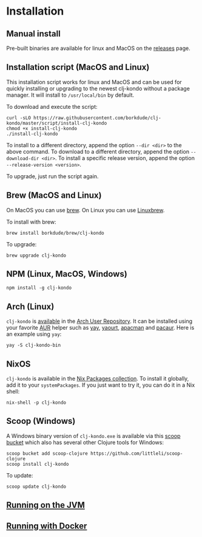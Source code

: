 # Installation

## Manual install

Pre-built binaries are available for linux and MacOS <!-- and Windows -->on the
[releases](https://github.com/borkdude/clj-kondo/releases) page.

## Installation script (MacOS and Linux)

This installation script works for linux and MacOS and can be used for quickly
installing or upgrading to the newest clj-kondo without a package manager. It
will install to `/usr/local/bin` by default.

To download and execute the script:

    curl -sLO https://raw.githubusercontent.com/borkdude/clj-kondo/master/script/install-clj-kondo
    chmod +x install-clj-kondo
    ./install-clj-kondo

To install to a different directory, append the option `--dir <dir>` to the
above command.  To download to a different directory, append the option
`--download-dir <dir>`. To install a specific release version, append the option
`--release-version <version>`.

To upgrade, just run the script again.

## Brew (MacOS and Linux)

On MacOS you can use [brew](https://brew.sh/).  On Linux you can use
[Linuxbrew](http://linuxbrew.sh/).

To install with brew:

    brew install borkdude/brew/clj-kondo

To upgrade:

    brew upgrade clj-kondo

<!--
## Snap (Linux)

NOTE: using the Snap package, clj-kondo only has access to your home directory.

To install:

    sudo snap install clj-kondo

To give clj-kondo access to your home directory:

    sudo snap connect clj-kondo:home

To upgrade:

    sudo snap refresh clj-kondo
-->

## NPM (Linux, MacOS, Windows)

    npm install -g clj-kondo

## Arch (Linux)

`clj-kondo` is [available](https://aur.archlinux.org/packages/clj-kondo-bin/) in the [Arch User Repository](https://aur.archlinux.org). It can be installed using your favorite [AUR](https://aur.archlinux.org) helper such as
[yay](https://github.com/Jguer/yay), [yaourt](https://github.com/archlinuxfr/yaourt), [apacman](https://github.com/oshazard/apacman) and [pacaur](https://github.com/rmarquis/pacaur). Here is an example using `yay`:

    yay -S clj-kondo-bin

## NixOS

`clj-kondo` is available in the
[Nix Packages collection](https://github.com/NixOS/nixpkgs/blob/master/pkgs/development/tools/clj-kondo/default.nix).
To install it globally, add it to your `systemPackages`. If you just want to try it, you can do it in a Nix shell:

    nix-shell -p clj-kondo

## Scoop (Windows)

A Windows binary version of `clj-kondo.exe` is available via this [scoop bucket](https://github.com/littleli/scoop-clojure) which also has several other Clojure tools for Windows:

    scoop bucket add scoop-clojure https://github.com/littleli/scoop-clojure
    scoop install clj-kondo

To update:

    scoop update clj-kondo

## [Running on the JVM](jvm.md)

## [Running with Docker](docker.md)

<!-- ## Scoop (Windows)

Note: clj-kondo on Windows is considered experimental. Until we sort out [this issue](https://github.com/borkdude/clj-kondo/issues/276), the scoop package will not be updated. You can try the latest binary from [Github](https://github.com/borkdude/clj-kondo/releases).

To install clj-kondo on Windows you can use [scoop](https://scoop.sh):

     scoop bucket add borkdude https://github.com/borkdude/scoop-bucket
     scoop install clj-kondo

To upgrade:

    scoop update clj-kondo
-->
